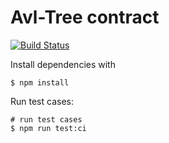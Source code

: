 # Avl-Tree contract

[![Build Status]()]()

Install dependencies with

```
$ npm install
```

Run test cases:

```
# run test cases
$ npm run test:ci
```
